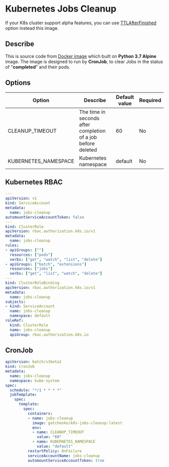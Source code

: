 # Kubernetes Jobs Cleanup

If your K8s cluster support alpha features, you can use [TTLAfterFinished](https://kubernetes.io/docs/concepts/workloads/controllers/ttlafterfinished/) option instead this image.

## Describe
This is source code from [Docker image](https://hub.docker.com/r/gatchenko/k8s-jobs-cleanup) which built on **Python 3.7 Alpine** image. The image is designed to run by **CronJob**, to clear Jobs in the status of "**completed**" and their pods.

## Options
| Option | Describe | Default value | Required |
| ------ | ------ | ------ | ------ |
| CLEANUP_TIMEOUT | The time in seconds after completion of a job before deleted  | 60 | No |
| KUBERNETES_NAMESPACE | Kubernetes namespace | default | No |

## Kubernetes RBAC
```yaml
---
apiVersion: v1
kind: ServiceAccount
metadata:
  name: jobs-cleanup
automountServiceAccountToken: false
---
kind: ClusterRole
apiVersion: rbac.authorization.k8s.io/v1
metadata:
  name: jobs-cleanup
rules:
- apiGroups: [""]
  resources: ["pods"]
  verbs: ["get", "watch", "list", "delete"]
- apiGroups: ["batch", "extensions"]
  resources: ["jobs"]
  verbs: ["get", "list", "watch", "delete"]
---
kind: ClusterRoleBinding
apiVersion: rbac.authorization.k8s.io/v1
metadata:
  name: jobs-cleanup
subjects:
- kind: ServiceAccount
  name: jobs-cleanup
  namespace: default
roleRef:
  kind: ClusterRole
  name: jobs-cleanup
  apiGroup: rbac.authorization.k8s.io
```

## CronJob
```yaml
apiVersion: batch/v1beta1
kind: CronJob
metadata:
  name: jobs-cleanup
  namespace: kube-system
spec:
  schedule: "*/1 * * * *"
  jobTemplate:
    spec:
      template:
        spec:
          containers:
          - name: jobs-cleanup
            image: gatchenko/k8s-jobs-cleanup:latest
            env:
            - name: CLEANUP_TIMEOUT
              value: "60"
            - name: KUBERNETES_NAMESPACE
              value: "default"
          restartPolicy: OnFailure
          serviceAccountName: jobs-cleanup
          automountServiceAccountToken: true
```
